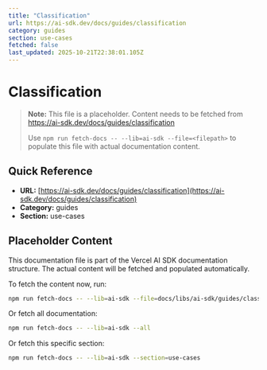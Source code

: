 ```yaml
---
title: "Classification"
url: https://ai-sdk.dev/docs/guides/classification
category: guides
section: use-cases
fetched: false
last_updated: 2025-10-21T22:38:01.105Z
---
```


# Classification

> **Note:** This file is a placeholder. Content needs to be fetched from https://ai-sdk.dev/docs/guides/classification
>
> Use `npm run fetch-docs -- --lib=ai-sdk --file=<filepath>` to populate this file with actual documentation content.

## Quick Reference

- **URL:** [https://ai-sdk.dev/docs/guides/classification](https://ai-sdk.dev/docs/guides/classification)
- **Category:** guides
- **Section:** use-cases

## Placeholder Content

This documentation file is part of the Vercel AI SDK documentation structure.
The actual content will be fetched and populated automatically.

To fetch the content now, run:

```bash
npm run fetch-docs -- --lib=ai-sdk --file=docs/libs/ai-sdk/guides/classification.md
```

Or fetch all documentation:

```bash
npm run fetch-docs -- --lib=ai-sdk --all
```

Or fetch this specific section:

```bash
npm run fetch-docs -- --lib=ai-sdk --section=use-cases
```
